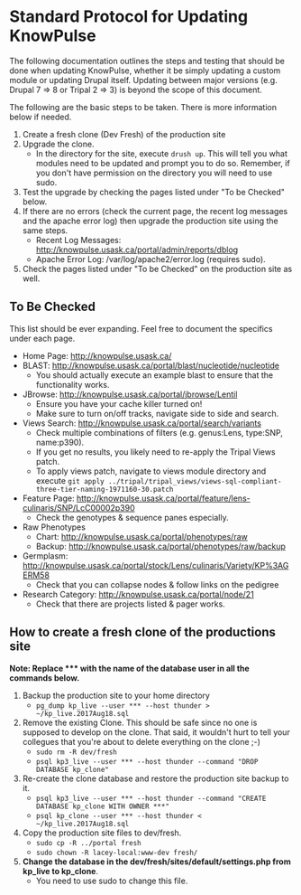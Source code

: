 # Standard Protocol for Updating KnowPulse
The following documentation outlines the steps and testing that should be done when updating KnowPulse, whether it be simply updating a custom module or updating Drupal itself. Updating between major versions (e.g. Drupal 7 => 8 or Tripal 2 => 3) is beyond the scope of this document.

The following are the basic steps to be taken. There is more information below if needed.
1. Create a fresh clone (Dev Fresh) of the production site
2. Upgrade the clone.
     - In the directory for the site, execute `drush up`. This will tell you what modules need to be updated and prompt you to do so. Remember, if you don't have permission on the directory you will need to use sudo.
3. Test the upgrade by checking the pages listed under "To be Checked" below.
4. If there are no errors (check the current page, the recent log messages and the apache error log) then upgrade the production site using the same steps.
     - Recent Log Messages: http://knowpulse.usask.ca/portal/admin/reports/dblog
     - Apache Error Log: /var/log/apache2/error.log (requires sudo).
5. Check the pages listed under "To be Checked" on the production site as well.

## To Be Checked
This list should be ever expanding. Feel free to document the specifics under each page.
- Home Page: http://knowpulse.usask.ca/
- BLAST: http://knowpulse.usask.ca/portal/blast/nucleotide/nucleotide
   - You should actually execute an example blast to ensure that the functionality works.
- JBrowse: http://knowpulse.usask.ca/portal/jbrowse/Lentil
   - Ensure you have your cache killer turned on!
   - Make sure to turn on/off tracks, navigate side to side and search.
- Views Search: http://knowpulse.usask.ca/portal/search/variants
   - Check multiple combinations of filters (e.g. genus:Lens, type:SNP, name:p390).
   - If you get no results, you likely need to re-apply the Tripal Views patch.
   - To apply views patch, navigate to views module directory and execute `git apply ../tripal/tripal_views/views-sql-compliant-three-tier-naming-1971160-30.patch`
- Feature Page: http://knowpulse.usask.ca/portal/feature/lens-culinaris/SNP/LcC00002p390
   - Check the genotypes & sequence panes especially.
- Raw Phenotypes 
   - Chart: http://knowpulse.usask.ca/portal/phenotypes/raw
   - Backup: http://knowpulse.usask.ca/portal/phenotypes/raw/backup
- Germplasm: http://knowpulse.usask.ca/portal/stock/Lens/culinaris/Variety/KP%3AGERM58
   - Check that you can collapse nodes & follow links on the pedigree
- Research Category: http://knowpulse.usask.ca/portal/node/21
   - Check that there are projects listed & pager works.

## How to create a fresh clone of the productions site
**Note: Replace *** with the name of the database user in all the commands below.**
1. Backup the production site to your home directory
     - `pg_dump kp_live --user *** --host thunder > ~/kp_live.2017Aug18.sql`
2. Remove the existing Clone. This should be safe since no one is supposed to develop on the clone. That said, it wouldn't hurt to tell your collegues that you're about to delete everything on the clone ;-)
     - `sudo rm -R dev/fresh`
     - `psql kp3_live --user *** --host thunder --command "DROP DATABASE kp_clone"`
3. Re-create the clone database and restore the production site backup to it.
     - `psql kp3_live --user *** --host thunder --command "CREATE DATABASE kp_clone WITH OWNER ***"`
     - `psql kp_clone --user *** --host thunder < ~/kp_live.2017Aug18.sql`
4. Copy the production site files to dev/fresh.
     - `sudo cp -R ../portal fresh`
     - `sudo chown -R lacey-local:www-dev fresh/`
5. **Change the database in the dev/fresh/sites/default/settings.php from kp_live to kp_clone**. 
     - You need to use sudo to change this file.
